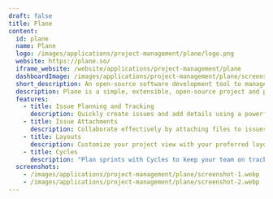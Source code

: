 ```yaml
---
draft: false
title: Plane
content:
  id: plane
  name: Plane
  logo: /images/applications/project-management/plane/logo.png
  website: https://plane.so/
  iframe_website: /website/applications/project-management/plane
  dashboardImage: /images/applications/project-management/plane/screenshot-1.webp
  short_description: An open-source software development tool to manage issues, sprints, and product roadmaps with peace of mind
  description: Plane is a simple, extensible, open-source project and product management tool. It allows users to start with a basic task-tracking tool and gradually adopt various project management frameworks like Agile, Waterfall, and many more.
  features:
    - title: Issue Planning and Tracking
      description: Quickly create issues and add details using a powerful rich text editor that supports file uploads. Add sub-properties and references to issues for better organization and tracking.
    - title: Issue Attachments
      description: Collaborate effectively by attaching files to issues, making it easy for your team to find and share important project-related documents.
    - title: Layouts
      description: Customize your project view with your preferred layout - choose from List, Kanban, or Calendar to visualize your project in a way that makes sense to you.
    - title: Cycles
      description: "Plan sprints with Cycles to keep your team on track and productive. Gain insights into your project's progress with burn-down charts and other useful features."
  screenshots:
    - /images/applications/project-management/plane/screenshot-1.webp
    - /images/applications/project-management/plane/screenshot-2.webp
---
```

